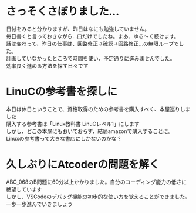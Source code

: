 # さっそくさぼりました...
日付をみると分かりますが、昨日はなにも勉強していません。  
毎日書くと言っておきながら...口だけでしたね。まあ、ゆる～く続けます。  
話は変わって、昨日の仕事は、回路修正→確認→回路修正...の無限ループでした。    
計画していなかったところで時間を使い、予定通りに進みませんでした。  
効率良く進める方法を探す日々です  

# LinuCの参考書を探しに
本日は休日ということで、資格取得のための参考書を購入すべく、本屋巡りしました  
購入する参考書は「Linux教科書 LinuCレベル1」にします  
しかし、どこの本屋にもおいておらず、結局amazonで購入することに。  
Linuxの参考書って大きな書店にしかないのかな？  

# 久しぶりにAtcoderの問題を解く
ABC_068のB問題に60分以上かかりました。自分のコーディング能力の低さに絶望しています  
しかし、VSCodeのデバッグ機能の初歩的な使い方を覚えることができました。  
一歩一歩進んでいきましょう  
